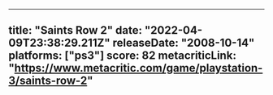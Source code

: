 
---
title: "Saints Row 2"
date: "2022-04-09T23:38:29.211Z"
releaseDate: "2008-10-14"
platforms: ["ps3"]
score: 82
metacriticLink: "https://www.metacritic.com/game/playstation-3/saints-row-2"
---
